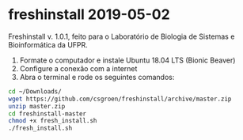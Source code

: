 # freshinstall 2019-05-02

Freshinstall v. 1.0.1, feito para o Laboratório de Biologia de Sistemas e Bioinformática da UFPR.

1. Formate o computador e instale Ubuntu 18.04 LTS (Bionic Beaver)
2. Configure a conexão com a internet
3. Abra o terminal e rode os seguintes comandos:

```bash
cd ~/Downloads/
wget https://github.com/csgroen/freshinstall/archive/master.zip
unzip master.zip
cd freshinstall-master
chmod +x fresh_install.sh
./fresh_install.sh
```
